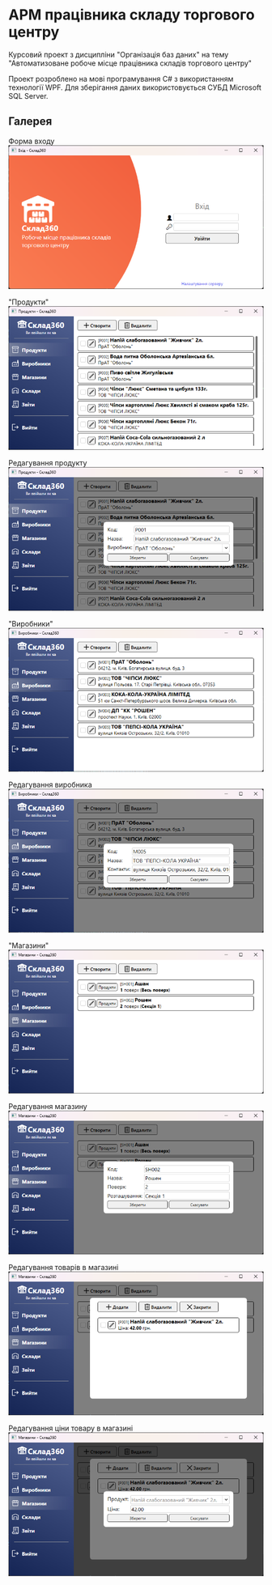 # АРМ працівника складу торгового центру
Курсовий проект з дисципліни "Організація баз даних" на тему "Автоматизоване робоче місце працівника складів торгового центру"

Проект розроблено на мові програмування C# з використанням технології WPF. Для зберігання даних використовується СУБД Microsoft SQL Server.

## Галерея

Форма входу
![Форма входу](docs/Screenshot1.png)

"Продукти"
![Сторінка продуктів](docs/Screenshot2.png)

Редагування продукту
![Редагування продукту](docs/Screenshot3.png)

"Виробники"
![Сторінка виробників](docs/Screenshot4.png)

Редагування виробника
![Редагування виробника](docs/Screenshot5.png)

"Магазини"
![Сторінка магазинів](docs/Screenshot6.png)

Редагування магазину
![Редагування магазину](docs/Screenshot7.png)

Редагування товарів в магазині
![Редагування товарів в магазині](docs/Screenshot8.png)

Редагування ціни товару в магазині
![Редагування ціни товару в магазині](docs/Screenshot9.png)